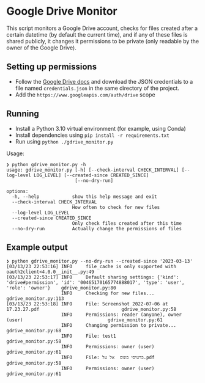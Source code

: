 # Google Drive Monitor

This script monitors a Google Drive account, checks for files created after a
certain datetime (by default the current time), and if any of these files is
shared publicly, it changes it permissions to be private (only readable by the
owner of the Google Drive).

## Setting up permissions

- Follow the
  [Google Drive docs](https://developers.google.com/drive/api/quickstart/python#set_up_your_environment)
  and download the JSON credentials to a file named `credentials.json` in the
  same directory of the project.
- Add the `https://www.googleapis.com/auth/drive` scope

## Running

- Install a Python 3.10 virtual environment (for example, using Conda)
- Install dependencies using `pip install -r requirements.txt`
- Run using `python ./gdrive_monitor.py`

Usage:

```
❯ python gdrive_monitor.py -h
usage: gdrive_monitor.py [-h] [--check-interval CHECK_INTERVAL] [--log-level LOG_LEVEL] [--created-since CREATED_SINCE]
                         [--no-dry-run]

options:
  -h, --help            show this help message and exit
  --check-interval CHECK_INTERVAL
                        How often to check for new files
  --log-level LOG_LEVEL
  --created-since CREATED_SINCE
                        Only check files created after this time
  --no-dry-run          Actually change the permissions of files
```

## Example output

```
❯ python gdrive_monitor.py --no-dry-run --created-since '2023-03-13'
[03/13/23 22:53:16] INFO     file_cache is only supported with oauth2client<4.0.0__init__.py:49
[03/13/23 22:53:17] INFO     Default sharing settings: {'kind': 'drive#permission', 'id': '00465170165774888017', 'type': 'user', 'role': 'owner'}    gdrive_monitor.py:80
                    INFO     Checking for new files...                                                gdrive_monitor.py:113
[03/13/23 22:53:18] INFO     File: Screenshot 2022-07-06 at 17.23.27.pdf                              gdrive_monitor.py:58
                    INFO     Permissions: reader (anyone), owner (user)                               gdrive_monitor.py:61
                    INFO     Changing permission to private...                                        gdrive_monitor.py:68
                    INFO     File: test1                                                              gdrive_monitor.py:58
                    INFO     Permissions: owner (user)                                                gdrive_monitor.py:61
                    INFO     File: כרטיסי בונוס  אל על.pdf                                            gdrive_monitor.py:58
                    INFO     Permissions: owner (user)                                                gdrive_monitor.py:61
```
